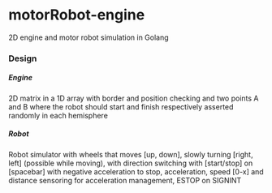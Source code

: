 # motorRobot-engine
2D engine and motor robot simulation in Golang

### Design
##### Engine
2D matrix in a 1D array with border and position checking and two points A and B where the robot should start and finish respectively asserted randomly in each hemisphere 
##### Robot
Robot simulator with wheels that moves [up, down], slowly turning [right, left] (possible while moving), with direction switching with [start/stop] on [spacebar] with negative acceleration to stop, acceleration, speed [0-x] and distance sensoring for acceleration management, ESTOP on SIGNINT
